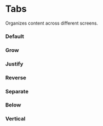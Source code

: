 # Tabs

Organizes content across different screens.

<Playground />

<Usage />

<Api />

<GlobalConfig />

<Examples />

### Default

<Example value="default" />

### Grow

<Example value="grow" />

### Justify

<Example value="justify" />

### Reverse

<Example value="reverse" />

### Separate

<Example value="separate" />

### Below

<Example value="below" />

### Vertical

<Example value="vertical" />

<Checklist 
    accessibility={false}
    bidirectionality={false}
    cssParts={false}
    cssVariables={false}
    documentation={false}
    examples={false}
    events={false}
    keyboard={false}
    methods={false}
    playground={false}
    properties={false}
    skeleton={false}
    slots={false}
/>

<LastModified />

